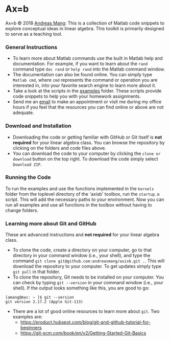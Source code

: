 # Ax=b

Ax=b &copy; 2018 [Andreas Mang](http://www.math.uh.edu/~andreas): This is a collection of Matlab code snippets to explore conceptual ideas in linear algebra. This toolkit is primarily designed to serve as a teaching tool.

### General Instructions
* To learn more about Matlab commands use the built in Matlab help and documentation. For example, if you want to learn about the `rand` command type `doc rand` or `help rand` into the Matlab command window.
* The documentation can also be found online. You can simply type `Matlab cmd`, where `cmd` represents the command or operation you are interested in, into your favorite search engine to learn more about it.
* Take a look at the scripts in the [examples](https://github.com/andreasmang/axisb/tree/master/examples) folder. These scripts provide code snippets to help you with your homework assignments.
* Send me an [email](andreas@math.uh.edu) to make an appointment or visit me during my office hours if you feel that the resources you can find online or above are not adequate.


### Download and Installation
* Downloading the code or getting familiar with GitHub or Git itself is __not required__ for your linear algebra class. You can browse the repository by clicking on the folders and code files above. 
* You can download the code to your computer by clicking the `clone or download` button on the top right. To download the code simply select `Download ZIP`.

### Running the Code
To run the examples and use the functions implemented in the `kernels` folder from the toplevel directory of the 'axisb' toolbox, run the `startup.m` script. This will add the necessary paths to your environment. Now you can run all examples and use all functions in the toolbox without having to change folders. 

### Learning more about Git and GitHub
These are advanced instructions and __not required__ for your linear algebra class.

* To clone the code, create a directory on your computer, go to that directory in your command window (i.e., your shell), and type the command `git clone git@github.com:andreasmang/axisb.git .`. This will download the repository to your computer. To get updates simply type `git pull` in that folder.
* To clone the repository, Git needs to be installed on your computer. You can check by typing `git --version` in your command window (i.e., your shell). If the output looks something like this, you are good to go:

```
[amang@mac: ~ ]$ git --version
git version 2.17.2 (Apple Git-113)
```

* There are a lot of good online resources to learn more about `git`. Two examples are:
  * https://product.hubspot.com/blog/git-and-github-tutorial-for-beginners
  * https://git-scm.com/book/en/v2/Getting-Started-Git-Basics
